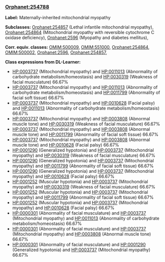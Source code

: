 
### [Orphanet:254788](http://www.orpha.net/ORDO/Orphanet_254788)
**Label:** Maternally-inherited mitochondrial myopathy

**Subclasses:** [Orphanet:254857](http://www.orpha.net/ORDO/Orphanet_254857) (Lethal infantile mitochondrial myopathy), [Orphanet:254864](http://www.orpha.net/ORDO/Orphanet_254864) (Mitochondrial myopathy with reversible cytochrome C oxidase deficiency), [Orphanet:2596](http://www.orpha.net/ORDO/Orphanet_2596) (Myopathy and diabetes mellitus), 

**Corr. equiv. classes:** [OMIM:500009](http://purl.obolibrary.org/obo/OMIM_500009), [OMIM:551000](http://purl.obolibrary.org/obo/OMIM_551000), [Orphanet:254864](http://www.orpha.net/ORDO/Orphanet_254864), [OMIM:500002](http://purl.obolibrary.org/obo/OMIM_500002), [Orphanet:2596](http://www.orpha.net/ORDO/Orphanet_2596), [Orphanet:254857](http://www.orpha.net/ORDO/Orphanet_254857), 

**Class expressions from DL-Learner:**

- [HP:0003737](http://purl.obolibrary.org/obo/HP_0003737) (Mitochondrial myopathy) and [HP:0011013](http://purl.obolibrary.org/obo/HP_0011013) (Abnormality of carbohydrate metabolism/homeostasis) and [HP:0030319](http://purl.obolibrary.org/obo/HP_0030319) (Weakness of facial musculature) 66.67%
- [HP:0003737](http://purl.obolibrary.org/obo/HP_0003737) (Mitochondrial myopathy) and [HP:0011013](http://purl.obolibrary.org/obo/HP_0011013) (Abnormality of carbohydrate metabolism/homeostasis) and [HP:0011799](http://purl.obolibrary.org/obo/HP_0011799) (Abnormality of facial soft tissue) 66.67%
- [HP:0003737](http://purl.obolibrary.org/obo/HP_0003737) (Mitochondrial myopathy) and [HP:0010628](http://purl.obolibrary.org/obo/HP_0010628) (Facial palsy) and [HP:0011013](http://purl.obolibrary.org/obo/HP_0011013) (Abnormality of carbohydrate metabolism/homeostasis) 66.67%
- [HP:0003737](http://purl.obolibrary.org/obo/HP_0003737) (Mitochondrial myopathy) and [HP:0003808](http://purl.obolibrary.org/obo/HP_0003808) (Abnormal muscle tone) and [HP:0030319](http://purl.obolibrary.org/obo/HP_0030319) (Weakness of facial musculature) 66.67%
- [HP:0003737](http://purl.obolibrary.org/obo/HP_0003737) (Mitochondrial myopathy) and [HP:0003808](http://purl.obolibrary.org/obo/HP_0003808) (Abnormal muscle tone) and [HP:0011799](http://purl.obolibrary.org/obo/HP_0011799) (Abnormality of facial soft tissue) 66.67%
- [HP:0003737](http://purl.obolibrary.org/obo/HP_0003737) (Mitochondrial myopathy) and [HP:0003808](http://purl.obolibrary.org/obo/HP_0003808) (Abnormal muscle tone) and [HP:0010628](http://purl.obolibrary.org/obo/HP_0010628) (Facial palsy) 66.67%
- [HP:0001290](http://purl.obolibrary.org/obo/HP_0001290) (Generalized hypotonia) and [HP:0003737](http://purl.obolibrary.org/obo/HP_0003737) (Mitochondrial myopathy) and [HP:0030319](http://purl.obolibrary.org/obo/HP_0030319) (Weakness of facial musculature) 66.67%
- [HP:0001290](http://purl.obolibrary.org/obo/HP_0001290) (Generalized hypotonia) and [HP:0003737](http://purl.obolibrary.org/obo/HP_0003737) (Mitochondrial myopathy) and [HP:0011799](http://purl.obolibrary.org/obo/HP_0011799) (Abnormality of facial soft tissue) 66.67%
- [HP:0001290](http://purl.obolibrary.org/obo/HP_0001290) (Generalized hypotonia) and [HP:0003737](http://purl.obolibrary.org/obo/HP_0003737) (Mitochondrial myopathy) and [HP:0010628](http://purl.obolibrary.org/obo/HP_0010628) (Facial palsy) 66.67%
- [HP:0001252](http://purl.obolibrary.org/obo/HP_0001252) (Muscular hypotonia) and [HP:0003737](http://purl.obolibrary.org/obo/HP_0003737) (Mitochondrial myopathy) and [HP:0030319](http://purl.obolibrary.org/obo/HP_0030319) (Weakness of facial musculature) 66.67%
- [HP:0001252](http://purl.obolibrary.org/obo/HP_0001252) (Muscular hypotonia) and [HP:0003737](http://purl.obolibrary.org/obo/HP_0003737) (Mitochondrial myopathy) and [HP:0011799](http://purl.obolibrary.org/obo/HP_0011799) (Abnormality of facial soft tissue) 66.67%
- [HP:0001252](http://purl.obolibrary.org/obo/HP_0001252) (Muscular hypotonia) and [HP:0003737](http://purl.obolibrary.org/obo/HP_0003737) (Mitochondrial myopathy) and [HP:0010628](http://purl.obolibrary.org/obo/HP_0010628) (Facial palsy) 66.67%
- [HP:0000301](http://purl.obolibrary.org/obo/HP_0000301) (Abnormality of facial musculature) and [HP:0003737](http://purl.obolibrary.org/obo/HP_0003737) (Mitochondrial myopathy) and [HP:0011013](http://purl.obolibrary.org/obo/HP_0011013) (Abnormality of carbohydrate metabolism/homeostasis) 66.67%
- [HP:0000301](http://purl.obolibrary.org/obo/HP_0000301) (Abnormality of facial musculature) and [HP:0003737](http://purl.obolibrary.org/obo/HP_0003737) (Mitochondrial myopathy) and [HP:0003808](http://purl.obolibrary.org/obo/HP_0003808) (Abnormal muscle tone) 66.67%
- [HP:0000301](http://purl.obolibrary.org/obo/HP_0000301) (Abnormality of facial musculature) and [HP:0001290](http://purl.obolibrary.org/obo/HP_0001290) (Generalized hypotonia) and [HP:0003737](http://purl.obolibrary.org/obo/HP_0003737) (Mitochondrial myopathy) 66.67%



